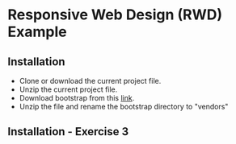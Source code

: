 # Responsive Web Design (RWD) Example

## Installation
- Clone or download the current project file.
- Unzip the current project file.
- Download  bootstrap from this [link](https://github.com/twbs/bootstrap/releases/download/v3.3.7/bootstrap-3.3.7-dist.zip).
- Unzip the file and rename the bootstrap directory to "vendors"

## Installation - Exercise 3
